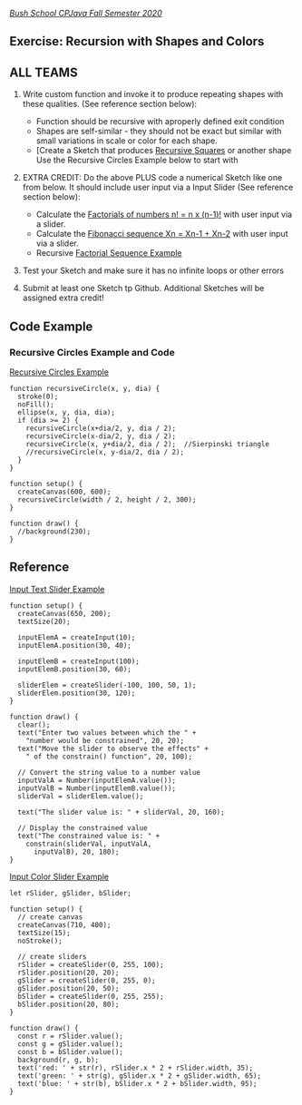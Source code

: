 
[_Bush School CPJava Fall Semester 2020_](https://chandrunarayan.github.io/cpjava/)

## Exercise: Recursion with Shapes and Colors


## ALL TEAMS

1. Write custom function and invoke it to produce repeating shapes with these qualities. (See reference section below):
    * Function should be recursive with aproperly defined exit condition
    * Shapes are self-similar - they should not be exact but similar with small variations in scale or color for each shape.
    * [Create a Sketch that produces [Recursive Squares](../code/recursiveSquares) or another shape Use the Recursive Circles Example below to start with

1. EXTRA CREDIT: Do the above PLUS code a numerical Sketch like one from below. It should include user input via a Input Slider (See reference section below):
    * Calculate the [Factorials of numbers n! = n x (n-1)!](https://www.mathsisfun.com/numbers/factorial.html) with user input via a slider.  
    * Calculate the [Fibonacci sequence Xn = Xn-1 + Xn-2](https://www.mathsisfun.com/numbers/fibonacci-sequence.html) with user input via a slider.  
    * Recursive [Factorial Sequence Example](../code/factorialNums/)

1. Test your Sketch and make sure it has no infinite loops or other errors
1. Submit at least one Sketch tp Github.  Additional Sketches will be assigned extra credit! 

## Code Example
### Recursive Circles Example and Code
[Recursive Circles Example](../code/recursiveCircles_v2)
````
function recursiveCircle(x, y, dia) {
  stroke(0);
  noFill();
  ellipse(x, y, dia, dia);
  if (dia >= 2) {
    recursiveCircle(x+dia/2, y, dia / 2);
    recursiveCircle(x-dia/2, y, dia / 2);
    recursiveCircle(x, y+dia/2, dia / 2);  //Sierpinski triangle
    //recursiveCircle(x, y-dia/2, dia / 2);
  }
}

function setup() {
  createCanvas(600, 600);
  recursiveCircle(width / 2, height / 2, 300);
}

function draw() {
  //background(230);
}
````

## Reference

[Input Text Slider Example](../../unit9/code/inputSlider/)
````
function setup() {
  createCanvas(650, 200);
  textSize(20);

  inputElemA = createInput(10);
  inputElemA.position(30, 40);

  inputElemB = createInput(100);
  inputElemB.position(30, 60);

  sliderElem = createSlider(-100, 100, 50, 1);
  sliderElem.position(30, 120);
}

function draw() {
  clear();
  text("Enter two values between which the " +
    "number would be constrained", 20, 20);
  text("Move the slider to observe the effects" +
    " of the constrain() function", 20, 100);

  // Convert the string value to a number value 
  inputValA = Number(inputElemA.value());
  inputValB = Number(inputElemB.value());
  sliderVal = sliderElem.value();

  text("The slider value is: " + sliderVal, 20, 160);

  // Display the constrained value 
  text("The constrained value is: " +
    constrain(sliderVal, inputValA,
      inputValB), 20, 180);
}
````
[Input Color Slider Example](../code/colorSlider/)
````
let rSlider, gSlider, bSlider;

function setup() {
  // create canvas
  createCanvas(710, 400);
  textSize(15);
  noStroke();

  // create sliders
  rSlider = createSlider(0, 255, 100);
  rSlider.position(20, 20);
  gSlider = createSlider(0, 255, 0);
  gSlider.position(20, 50);
  bSlider = createSlider(0, 255, 255);
  bSlider.position(20, 80);
}

function draw() {
  const r = rSlider.value();
  const g = gSlider.value();
  const b = bSlider.value();
  background(r, g, b);
  text('red: ' + str(r), rSlider.x * 2 + rSlider.width, 35);
  text('green: ' + str(g), gSlider.x * 2 + gSlider.width, 65);
  text('blue: ' + str(b), bSlider.x * 2 + bSlider.width, 95);
}
````
